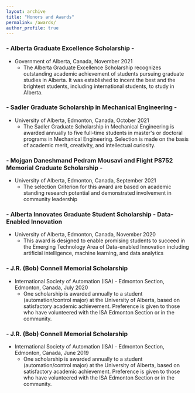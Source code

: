```yaml
---
layout: archive
title: "Honors and Awards"
permalink: /awards/
author_profile: true
---
```


### - Alberta Graduate Excellence Scholarship - 
* Government of Alberta, Canada, November 2021 
    * The Alberta Graduate Excellence Scholarship recognizes outstanding academic achievement of students pursuing graduate studies in Alberta. It was established to incent the best and the brightest students, including international students, to study in Alberta.


### - Sadler Graduate Scholarship in Mechanical Engineering - 
* University of Alberta, Edmonton, Canada, October 2021 
    * The Sadler Graduate Scholarship in Mechanical Engineering is awarded annually to five full-time students in master's or doctoral programs in Mechanical Engineering. Selection is made on the basis of academic merit, creativity, and intellectual curiosity.

### - Mojgan Daneshmand Pedram Mousavi and Flight PS752 Memorial Graduate Scholarship - 
* University of Alberta, Edmonton, Canada, September 2021 
    * The selection Criterion for this award are based on academic standing research potential and demonstrated involvement in community leadership


### - Alberta Innovates Graduate Student Scholarship - Data-Enabled Innovation
* University of Alberta, Edmonton, Canada, November 2020
    * This award is designed to enable promising students to succeed in the Emerging Technology Area of Data-enabled Innovation including artificial intelligence, machine learning, and data analytics


### - J.R. (Bob) Connell Memorial Scholarship
* International Society of Automation (ISA) - Edmonton Section, Edmonton, Canada, July 2020 
    * One scholarship is awarded annually to a student (automation/control major) at the University of Alberta, based on satisfactory academic achievement. Preference is given to those who have volunteered with the ISA Edmonton Section or in the community.

### - J.R. (Bob) Connell Memorial Scholarship
* International Society of Automation (ISA) - Edmonton Section, Edmonton, Canada, June 2019 
    * One scholarship is awarded annually to a student (automation/control major) at the University of Alberta, based on satisfactory academic achievement. Preference is given to those who have volunteered with the ISA Edmonton Section or in the community.